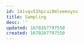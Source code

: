 ```yaml
---
id: 14ivqv51hpcui8mleemxync
title: Sampling
desc: ''
updated: 1670267797550
created: 1670267797550
---
```

